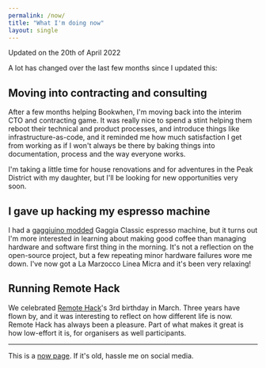 ```yaml
---
permalink: /now/
title: "What I'm doing now"
layout: single
---
```

Updated on the 20th of April 2022

A lot has changed over the last few months since I updated this:

## Moving into contracting and consulting

After a few months helping Bookwhen, I'm moving back into the interim CTO and contracting game. It was really nice to spend a stint helping them reboot their technical and product processes, and introduce things like infrastructure-as-code, and it reminded me how much satisfaction I get from working as if I won't always be there by baking things into documentation, process and the way everyone works.

I'm taking a little time for house renovations and for adventures in the Peak District with my daughter, but I'll be looking for new opportunities very soon.

## I gave up hacking my espresso machine

I had a [gaggiuino modded](https://gaggiuino.github.io) Gaggia Classic espresso machine, but it turns out I'm more interested in learning about making good coffee than managing hardware and software first thing in the morning. It's not a reflection on the open-source project, but a few repeating minor hardware failures wore me down. I've now got a La Marzocco Linea Micra and it's been very relaxing!

## Running Remote Hack

We celebrated [Remote Hack](https://remotehack.space)'s 3rd birthday in March. Three years have flown by, and it was interesting to reflect on how different life is now. Remote Hack has always been a pleasure. Part of what makes it great is how low-effort it is, for organisers as well participants.

---
This is a [now page](https://nownownow.com). If it's old, hassle me on social media.
